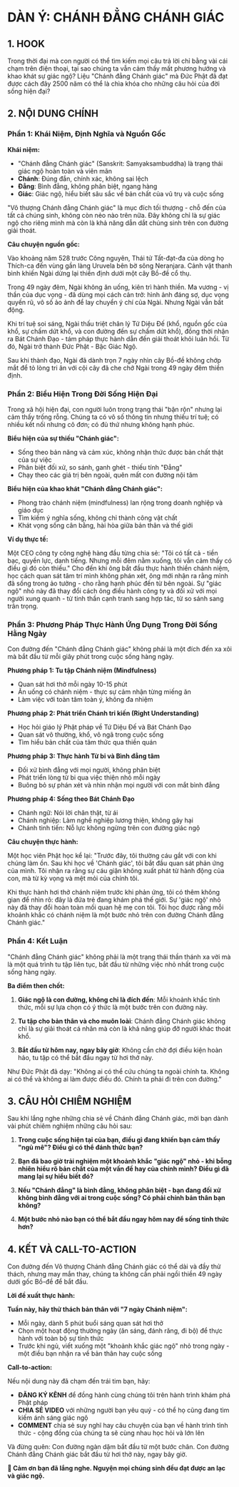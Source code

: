 # DÀN Ý: CHÁNH ĐẲNG CHÁNH GIÁC

## 1. HOOK

Trong thời đại mà con người có thể tìm kiếm mọi câu trả lời chỉ bằng vài cái chạm trên điện thoại, tại sao chúng ta vẫn cảm thấy mất phương hướng và khao khát sự giác ngộ? Liệu "Chánh đẳng Chánh giác" mà Đức Phật đã đạt được cách đây 2500 năm có thể là chìa khóa cho những câu hỏi của đời sống hiện đại?

## 2. NỘI DUNG CHÍNH

### Phần 1: Khái Niệm, Định Nghĩa và Nguồn Gốc

**Khái niệm:**
- "Chánh đẳng Chánh giác" (Sanskrit: Samyaksambuddha) là trạng thái giác ngộ hoàn toàn và viên mãn
- **Chánh**: Đúng đắn, chính xác, không sai lệch
- **Đẳng**: Bình đẳng, không phân biệt, ngang hàng
- **Giác**: Giác ngộ, hiểu biết sâu sắc về bản chất của vũ trụ và cuộc sống

"Vô thượng Chánh đẳng Chánh giác" là mục đích tối thượng - chỗ đến của tất cả chúng sinh, không còn nẻo nào trên nữa. Đây không chỉ là sự giác ngộ cho riêng mình mà còn là khả năng dẫn dắt chúng sinh trên con đường giải thoát.

**Câu chuyện nguồn gốc:**

Vào khoảng năm 528 trước Công nguyên, Thái tử Tất-đạt-đa của dòng họ Thích-ca đến vùng gần làng Uruvela bên bờ sông Neranjara. Cảnh vật thanh bình khiến Ngài dừng lại thiền định dưới một cây Bồ-đề cổ thụ.

Trong 49 ngày đêm, Ngài không ăn uống, kiên trì hành thiền. Ma vương - vị thần của dục vọng - đã dùng mọi cách cản trở: hình ảnh đáng sợ, dục vọng quyến rũ, vô số ảo ảnh để lay chuyển ý chí của Ngài. Nhưng Ngài vẫn bất động.

Khi trí tuệ soi sáng, Ngài thấu triệt chân lý Tứ Diệu Đế (khổ, nguồn gốc của khổ, sự chấm dứt khổ, và con đường đến sự chấm dứt khổ), đồng thời nhận ra Bát Chánh Đạo - tám pháp thực hành dẫn đến giải thoát khỏi luân hồi. Từ đó, Ngài trở thành Đức Phật - Bậc Giác Ngộ.

Sau khi thành đạo, Ngài đã dành trọn 7 ngày nhìn cây Bồ-đề không chớp mắt để tỏ lòng tri ân với cội cây đã che chở Ngài trong 49 ngày đêm thiền định.

### Phần 2: Biểu Hiện Trong Đời Sống Hiện Đại

Trong xã hội hiện đại, con người luôn trong trạng thái "bận rộn" nhưng lại cảm thấy trống rỗng. Chúng ta có vô số thông tin nhưng thiếu trí tuệ; có nhiều kết nối nhưng cô đơn; có đủ thứ nhưng không hạnh phúc.

**Biểu hiện của sự thiếu "Chánh giác":**
- Sống theo bản năng và cảm xúc, không nhận thức được bản chất thật của sự việc
- Phân biệt đối xử, so sánh, ganh ghét - thiếu tính "Đẳng"
- Chạy theo các giá trị bên ngoài, quên mất con đường nội tâm

**Biểu hiện của khao khát "Chánh đẳng Chánh giác":**
- Phong trào chánh niệm (mindfulness) lan rộng trong doanh nghiệp và giáo dục
- Tìm kiếm ý nghĩa sống, không chỉ thành công vật chất
- Khát vọng sống cân bằng, hài hòa giữa bản thân và thế giới

**Ví dụ thực tế:**

Một CEO công ty công nghệ hàng đầu từng chia sẻ: "Tôi có tất cả - tiền bạc, quyền lực, danh tiếng. Nhưng mỗi đêm nằm xuống, tôi vẫn cảm thấy có điều gì đó còn thiếu." Cho đến khi ông bắt đầu thực hành thiền chánh niệm, học cách quan sát tâm trí mình không phán xét, ông mới nhận ra rằng mình đã sống trong ảo tưởng - cho rằng hạnh phúc đến từ bên ngoài. Sự "giác ngộ" nhỏ này đã thay đổi cách ông điều hành công ty và đối xử với mọi người xung quanh - từ tinh thần cạnh tranh sang hợp tác, từ so sánh sang trân trọng.

### Phần 3: Phương Pháp Thực Hành Ứng Dụng Trong Đời Sống Hằng Ngày

Con đường đến "Chánh đẳng Chánh giác" không phải là một đích đến xa xôi mà bắt đầu từ mỗi giây phút trong cuộc sống hàng ngày.

**Phương pháp 1: Tu tập Chánh niệm (Mindfulness)**
- Quan sát hơi thở mỗi ngày 10-15 phút
- Ăn uống có chánh niệm - thực sự cảm nhận từng miếng ăn
- Làm việc với toàn tâm toàn ý, không đa nhiệm

**Phương pháp 2: Phát triển Chánh tri kiến (Right Understanding)**
- Học hỏi giáo lý Phật pháp về Tứ Diệu Đế và Bát Chánh Đạo
- Quan sát vô thường, khổ, vô ngã trong cuộc sống
- Tìm hiểu bản chất của tâm thức qua thiền quán

**Phương pháp 3: Thực hành Từ bi và Bình đẳng tâm**
- Đối xử bình đẳng với mọi người, không phân biệt
- Phát triển lòng từ bi qua việc thiện nhỏ mỗi ngày
- Buông bỏ sự phán xét và nhìn nhận mọi người với con mắt bình đẳng

**Phương pháp 4: Sống theo Bát Chánh Đạo**
- Chánh ngữ: Nói lời chân thật, từ ái
- Chánh nghiệp: Làm nghề nghiệp lương thiện, không gây hại
- Chánh tinh tiến: Nỗ lực không ngừng trên con đường giác ngộ

**Câu chuyện thực hành:**

Một học viên Phật học kể lại: "Trước đây, tôi thường cáu gắt với con khi chúng làm ồn. Sau khi học về 'Chánh giác', tôi bắt đầu quan sát phản ứng của mình. Tôi nhận ra rằng sự cáu giận không xuất phát từ hành động của con, mà từ kỳ vọng và mệt mỏi của chính tôi.

Khi thực hành hơi thở chánh niệm trước khi phản ứng, tôi có thêm không gian để nhìn rõ: đây là đứa trẻ đang khám phá thế giới. Sự 'giác ngộ' nhỏ này đã thay đổi hoàn toàn mối quan hệ mẹ con tôi. Tôi học được rằng mỗi khoảnh khắc có chánh niệm là một bước nhỏ trên con đường Chánh đẳng Chánh giác."

### Phần 4: Kết Luận

"Chánh đẳng Chánh giác" không phải là một trạng thái thần thánh xa vời mà là một quá trình tu tập liên tục, bắt đầu từ những việc nhỏ nhất trong cuộc sống hàng ngày.

**Ba điểm then chốt:**

1. **Giác ngộ là con đường, không chỉ là đích đến**: Mỗi khoảnh khắc tỉnh thức, mỗi sự lựa chọn có ý thức là một bước trên con đường này.

2. **Tu tập cho bản thân và cho muôn loài**: Chánh đẳng Chánh giác không chỉ là sự giải thoát cá nhân mà còn là khả năng giúp đỡ người khác thoát khổ.

3. **Bắt đầu từ hôm nay, ngay bây giờ**: Không cần chờ đợi điều kiện hoàn hảo, tu tập có thể bắt đầu ngay từ hơi thở này.

Như Đức Phật đã dạy: "Không ai có thể cứu chúng ta ngoài chính ta. Không ai có thể và không ai làm được điều đó. Chính ta phải đi trên con đường."

## 3. CÂU HỎI CHIÊM NGHIỆM

Sau khi lắng nghe những chia sẻ về Chánh đẳng Chánh giác, mời bạn dành vài phút chiêm nghiệm những câu hỏi sau:

1. **Trong cuộc sống hiện tại của bạn, điều gì đang khiến bạn cảm thấy "ngủ mê"? Điều gì có thể đánh thức bạn?**

2. **Bạn đã bao giờ trải nghiệm một khoảnh khắc "giác ngộ" nhỏ - khi bỗng nhiên hiểu rõ bản chất của một vấn đề hay của chính mình? Điều gì đã mang lại sự hiểu biết đó?**

3. **Nếu "Chánh đẳng" là bình đẳng, không phân biệt - bạn đang đối xử không bình đẳng với ai trong cuộc sống? Có phải chính bản thân bạn không?**

4. **Một bước nhỏ nào bạn có thể bắt đầu ngay hôm nay để sống tỉnh thức hơn?**

## 4. KẾT VÀ CALL-TO-ACTION

Con đường đến Vô thượng Chánh đẳng Chánh giác có thể dài và đầy thử thách, nhưng may mắn thay, chúng ta không cần phải ngồi thiền 49 ngày dưới gốc Bồ-đề để bắt đầu.

**Lời đề xuất thực hành:**

**Tuần này, hãy thử thách bản thân với "7 ngày Chánh niệm":**
- Mỗi ngày, dành 5 phút buổi sáng quan sát hơi thở
- Chọn một hoạt động thường ngày (ăn sáng, đánh răng, đi bộ) để thực hành với toàn bộ sự tỉnh thức
- Trước khi ngủ, viết xuống một "khoảnh khắc giác ngộ" nhỏ trong ngày - một điều bạn nhận ra về bản thân hay cuộc sống

**Call-to-action:**

Nếu nội dung này đã chạm đến trái tim bạn, hãy:
- **ĐĂNG KÝ KÊNH** để đồng hành cùng chúng tôi trên hành trình khám phá Phật pháp
- **CHIA SẺ VIDEO** với những người bạn yêu quý - có thể họ cũng đang tìm kiếm ánh sáng giác ngộ
- **COMMENT** chia sẻ suy nghĩ hay câu chuyện của bạn về hành trình tỉnh thức - cộng đồng của chúng ta sẽ cùng nhau học hỏi và lớn lên

Và đừng quên: Con đường ngàn dặm bắt đầu từ một bước chân. Con đường Chánh đẳng Chánh giác bắt đầu từ hơi thở này, ngay bây giờ.

**🙏 Cảm ơn bạn đã lắng nghe. Nguyện mọi chúng sinh đều đạt được an lạc và giác ngộ.**